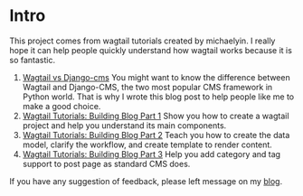 # Intro

This project comes from wagtail tutorials created by michaelyin. I really hope it can help people quickly understand how wagtail works because it is so fantastic.

1. [Wagtail vs Django-cms](https://blog.michaelyin.info/2017/06/19/python-cms-framework-review-wagtail-vs-django-cms/) You might want to know the difference between Wagtail and Django-CMS, the two most popular CMS framework in Python world. That is why I wrote this blog post to help people like me to make a good choice.
2. [Wagtail Tutorials: Building Blog Part 1](https://blog.michaelyin.info/2017/06/23/wagtail-tutorials-building-blog-part-1/) Show you how to create a wagtail project and help you understand its main components. 
3. [Wagtail Tutorials: Building Blog Part 2](https://blog.michaelyin.info/2017/06/25/wagtail-tutorials-building-blog-part-2/) Teach you how to create the data model, clarify the workflow, and create template to render content.
4. [Wagtail Tutorials: Building Blog Part 3](https://blog.michaelyin.info/2017/06/26/wagtail-tutorials-building-blog-part-3/) Help you add category and tag support to post page as standard CMS does.

If you have any suggestion of feedback, please left message on my [blog](https://blog.michaelyin.info).
